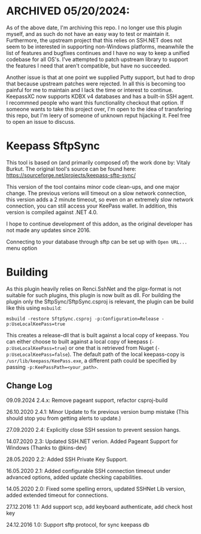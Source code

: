 
ARCHIVED 05/20/2024:
====================
As of the above date, I'm archiving this repo.  I no longer use this plugin
myself, and as such do not have an easy way to test or maintain it.
Furthermore, the upstream project that this relies on SSH.NET does not seem to
be interested in supporting non-Windows platforms, meanwhile the list of
features and bugfixes continues and I have no way to keep a unified codebase for
all OS's.  I've attempted to patch upstream library to support the features I
need that aren't compatible, but have no succeeded.

Another issue is that at one point we supplied Putty support, but had to drop
that because upstream patches were rejected.  In all this is becoming too
painful for me to maintain and I lack the time or interest to continue.
KeepassXC now supports KDBX v4 databases and has a built-in SSH agent.  I
recommned people who want this functionality checkout that option.  If someone
wants to take this project over, I'm open to the idea of transfering this repo,
but I'm leery of someone of unknown reput hijacking it.  Feel free to open an
issue to discuss.


Keepass SftpSync
================

This tool is based on (and primarily composed of) the work done by: Vitaly Burkut.
The original tool's source can be found here: https://sourceforge.net/projects/keepass-sftp-sync/

This version of the tool contains minor code clean-ups, and one major change.
The previous verions will timeout on a slow network connection, this version adds a 2 minute timeout, so even on an extremely slow network connection, you can still access your KeePass wallet.
In addition, this version is compiled against .NET 4.0.

I hope to continue development of this addon, as the original developer has not made any updates since 2016.

Connecting to your database through sftp can be set up with `Open URL...` menu option

Building
=======

As this plugin heavily relies on Renci.SshNet and the plgx-format is not
suitable for such plugins, this plugin is now built as dll. For building the
plugin only the SftpSync/SftpSync.csproj is relevant, the plugin can be build
like this using `msbuild`:

```
msbuild -restore SftpSync.csproj -p:Configuration=Release -p:UseLocalKeePass=true
```

This creates a release-dll that is built against a local copy of keepass. You
can either choose to built against a local copy of keepass
(`-p:UseLocalKeePass=true`) or one that is retrieved from Nuget
(`-p:UseLocalKeePass=false`). The default path of the local keepass-copy is
`/usr/lib/keepass/KeePass.exe`, a different path could be specified by passing
`-p:KeePassPath=<your_path>`.

Change Log
--------------
09.09.2024  2.4.x: Remove pageant support, refactor csproj-build

26.10.2020  2.4.1: Minor Update to fix previous version bump mistake (This should stop you from getting alerts to update.)

27.09.2020  2.4: Explicitly close SSH session to prevent session hangs.

14.07.2020  2.3: Updated SSH.NET verion.  Added Pageant Support for Windows (Thanks to @kins-dev)

28.05.2020  2.2: Added SSH Private Key Support.

16.05.2020  2.1: Added configurable SSH connection timeout under advanced options, added update checking capabilities.

14.05.2020  2.0: Fixed some spelling errors, updated SSHNet Lib version, added extended timeout for connections.

27.12.2016  1.1: Add support scp, add keyboard authenticate, add check host key

24.12.2016  1.0: Support sftp protocol, for sync keepass db
